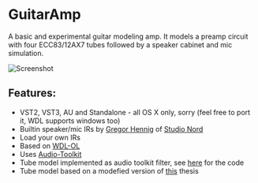 # GuitarAmp
A basic and experimental guitar modeling amp. It models a preamp circuit with four ECC83/12AX7 tubes followed by a 
speaker cabinet and mic simulation.

![](https://raw.githubusercontent.com/apohl79/GuitarAmp/master/manual/screenshot.png "Screenshot")

Features:
---------

- VST2, VST3, AU and Standalone - all OS X only, sorry (feel free to port it, WDL supports windows too)
- Builtin speaker/mic IRs by [Gregor Hennig](http://www.grgr.de/index.html#ir) of [Studio Nord](http://www.studio-nord.net)
- Load your own IRs
- Based on [WDL-OL](https://github.com/olilarkin/wdl-ol)
- Uses [Audio-Toolkit](http://www.audio-tk.com)
- Tube model implemented as audio toolkit filter, see [here](https://github.com/apohl79/AudioTK/blob/Triode3Filter/ATK/Preamplifier/Triode3Filter.h) for the code
- Tube model based on a modefied version of [this](http://www.hs-ulm.de/opus/frontdoor.php?source_opus=114) thesis
